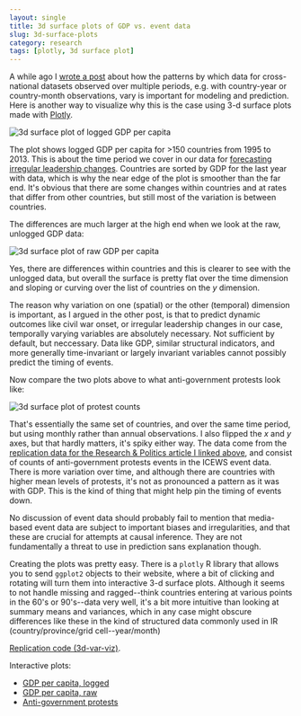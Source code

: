 ```yaml
---
layout: single
title: 3d surface plots of GDP vs. event data
slug: 3d-surface-plots
category: research
tags: [plotly, 3d surface plot]
---
```


A while ago I <a href="http://andybeger.com/2014/10/06/the-right-kind-of-variance/">wrote a post</a> about how the patterns by which data for cross-national datasets observed over multiple periods, e.g. with country-year or country-month observations, vary is important for modeling and prediction. Here is another way to visualize why this is the case using 3-d surface plots made with <a href="https://plot.ly">Plotly</a>.

<img src="https://andybeger.files.wordpress.com/2016/02/gdp-logged.png" alt="3d surface plot of logged GDP per capita" />

The plot shows logged GDP per capita for &gt;150 countries from 1995 to 2013. This is about the time period we cover in our data for <a href="http://rap.sagepub.com/content/1/3/2053168014557511">forecasting irregular leadership changes</a>. Countries are sorted by GDP for the last year with data, which is why the near edge of the plot is smoother than the far end. It's obvious that there are some changes within countries and at rates that differ from other countries, but still most of the variation is between countries.

<!--more-->

The differences are much larger at the high end when we look at the raw, unlogged GDP data:

<img src="https://andybeger.files.wordpress.com/2016/02/gdp-raw.png" alt="3d surface plot of raw GDP per capita" />

Yes, there are differences within countries and this is clearer to see with the unlogged data, but overall the surface is pretty flat over the time dimension and sloping or curving over the list of countries on the <em>y</em> dimension.

The reason why variation on one (spatial) or the other (temporal) dimension is important, as I argued in the other post, is that to predict dynamic outcomes like civil war onset, or irregular leadership changes in our case, temporally varying variables are absolutely necessary. Not sufficient by default, but neccessary. Data like GDP, similar structural indicators, and more generally time-invariant or largely invariant variables cannot possibly predict the timing of events.

Now compare the two plots above to what anti-government protests look like:

<img src="https://andybeger.files.wordpress.com/2016/02/protest-count.png" alt="3d surface plot of protest counts" />

That's essentially the same set of countries, and over the same time period, but using monthly rather than annual observations. I also flipped the <em>x</em> and <em>y</em> axes, but that hardly matters, it's spiky either way. The data come from the <a href="https://github.com/andybega/rap-ensemble-forecasting">replication data for the Research &amp; Politics article I linked above</a>, and consist of counts of anti-government protests events in the ICEWS event data. There is more variation over time, and although there are countries with higher mean levels of protests, it's not as pronounced a pattern as it was with GDP. This is the kind of thing that might help pin the timing of events down.

No discussion of event data should probably fail to mention that media-based event data are subject to important biases and irregularities, and that these are crucial for attempts at causal inference. They are not fundamentally a threat to use in prediction sans explanation though.

Creating the plots was pretty easy. There is a <code>plotly</code> R library that allows you to send <code>ggplot2</code> objects to their website, where a bit of clicking and rotating will turn them into interactive 3-d surface plots. Although it seems to not handle missing and ragged--think countries entering at various points in the 60's or 90's--data very well, it's a bit more intuitive than looking at summary means and variances, which in any case might obscure differences like these in the kind of structured data commonly used in IR (country/province/grid cell--year/month)

<a href="https://github.com/andybega/mireg-blogs/tree/master/3d-var-viz">Replication code (3d-var-viz)</a>.

Interactive plots:
<ul>
	<li><a href="https://plot.ly/~andybega/14/gdp-per-capita-ppp-in-constant-2005-international-logged/">GDP per capita, logged</a></li>
	<li><a href="https://plot.ly/~andybega/21/gdp-per-capita-ppp-constant-2005-international/">GDP per capita, raw</a></li>
	<li><a href="https://plot.ly/~andybega/33/anti-government-protests-icews/">Anti-government protests</a></li>
</ul>